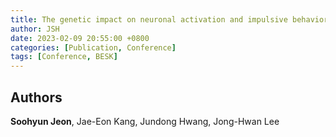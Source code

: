 ```yaml
---
title: The genetic impact on neuronal activation and impulsive behavior in ADHD
author: JSH
date: 2023-02-09 20:55:00 +0800
categories: [Publication, Conference]
tags: [Conference, BESK]
---
```


## Authors
**Soohyun Jeon**, Jae-Eon Kang, Jundong Hwang, Jong-Hwan Lee
